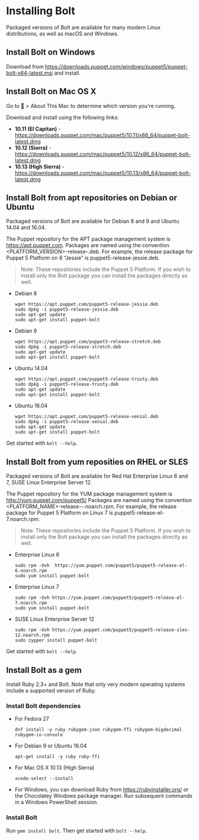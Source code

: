 
# Installing Bolt

Packaged versions of Bolt are available for many modern Linux distributions,
as well as macOS and Windows.

## Install Bolt on Windows

Download from https://downloads.puppet.com/windows/puppet5/puppet-bolt-x64-latest.msi and install.

## Install Bolt on Mac OS X

Go to  > About This Mac to determine which version you're running.

Download and install using the following links:
* __10.11 (El Capitan)__ - https://downloads.puppet.com/mac/puppet5/10.11/x86_64/puppet-bolt-latest.dmg
* __10.12 (Sierra)__ - https://downloads.puppet.com/mac/puppet5/10.12/x86_64/puppet-bolt-latest.dmg
* __10.13 (High Sierra)__ - https://downloads.puppet.com/mac/puppet5/10.13/x86_64/puppet-bolt-latest.dmg

## Install Bolt from apt repositories on Debian or Ubuntu

Packaged versions of Bolt are available for Debian 8 and 9 and
Ubuntu 14.04 and 16.04.

The Puppet repository for the APT package management system is
https://apt.puppet.com. Packages are named using the convention
<PLATFORM_VERSION>-release-<VERSION CODE NAME>.deb. For example, the release
package for Puppet 5 Platform on 8 “Jessie” is puppet5-release-jessie.deb.

> Note: These repositories include the Puppet 5 Platform. If you wish to install
> only the Bolt package you can install the packages directly as well.

- Debian 8
  ```
  wget https://apt.puppet.com/puppet5-release-jessie.deb
  sudo dpkg -i puppet5-release-jessie.deb
  sudo apt-get update
  sudo apt-get install puppet-bolt
  ```
- Debian 9
  ```
  wget https://apt.puppet.com/puppet5-release-stretch.deb
  sudo dpkg -i puppet5-release-stretch.deb
  sudo apt-get update
  sudo apt-get install puppet-bolt
  ```
- Ubuntu 14.04
  ```
  wget https://apt.puppet.com/puppet5-release-trusty.deb
  sudo dpkg -i puppet5-release-trusty.deb
  sudo apt-get update
  sudo apt-get install puppet-bolt
  ```
- Ubuntu 16.04
  ```
  wget https://apt.puppet.com/puppet5-release-xenial.deb
  sudo dpkg -i puppet5-release-xenial.deb
  sudo apt-get update
  sudo apt-get install puppet-bolt
  ```

Get started with `bolt --help`.

## Install Bolt from yum reposities on RHEL or SLES

Packaged versions of Bolt are available for Red Hat Enterprise
Linux 6 and 7, SUSE Linux Enterprise Server 12.

The Puppet repository for the YUM package management system is
http://yum.puppet.com/puppet5/ Packages are named using the convention
<PLATFORM_NAME>-release-<OS ABBREVIATION>-<OS VERSION>.noarch.rpm. For example,
the release package for Puppet 5 Platform on Linux 7 is
puppet5-release-el-7.noarch.rpm.

> Note: These repositories include the Puppet 5 Platform. If you wish to install
> only the Bolt package you can install the packages directly as well.

- Enterprise Linux 6
  ```
  sudo rpm -Uvh  https://yum.puppet.com/puppet5/puppet5-release-el-6.noarch.rpm
  sudo yum install puppet-bolt
  ```
- Enterprise Linux 7
  ```
  sudo rpm -Uvh https://yum.puppet.com/puppet5/puppet5-release-el-7.noarch.rpm
  sudo yum install puppet-bolt
  ```
- SUSE Linux Enterprise Server 12
  ```
  sudo rpm -Uvh https://yum.puppet.com/puppet5/puppet5-release-sles-12.noarch.rpm
  sudo zypper install puppet-bolt
  ```

Get started with `bolt --help`.

## Install Bolt as a gem

Install Ruby 2.3+ and Bolt. Note that only very modern operating systems include a
supported version of Ruby.

### Install Bolt dependencies

- For Fedora 27
  ```
  dnf install -y ruby rubygem-json rubygem-ffi rubygem-bigdecimal rubygem-io-console
  ```
- For Debian 9 or Ubuntu 16.04
  ```
  apt-get install -y ruby ruby-ffi
  ```
- For Mac OS X 10.13 (High Sierra)
  ```
  xcode-select --install
  ```
- For Windows, you can download Ruby from https://rubyinstaller.org/ or the Chocolatey
  Windows package manager. Run subsequent commands in a Windows PowerShell session.

### Install Bolt

Run `gem install bolt`. Then get started with `bolt --help`.
